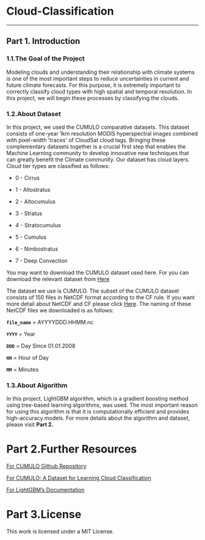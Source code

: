 
# Cloud-Classification
-------

## Part 1. Introduction

### 1.1.The Goal of the Project

Modeling clouds and understanding their relationship with climate systems is one of the most important steps to reduce uncertainties in current and future climate forecasts. For this purpose, it is extremely important to correctly classify cloud types with high spatial and temporal resolution. In this project, we will begin these processes by classifying the clouds.

### 1.2.About Dataset
In this project, we used the CUMULO comparative datasets. This dataset consists of one-year 1km resolution MODIS hyperspectral images combined with pixel-width 'traces' of CloudSat cloud tags. Bringing these complementary datasets together is a crucial first step that enables the Machine Learning community to develop innovative new techniques that can greatly benefit the Climate community. Our dataset has cloud layers. Cloud tier types are classified as follows:

* 0 - Cirrus

* 1 - Altostratus

* 2 - Altocumulus

* 3 - Stratus

* 4 - Stratocumulus

* 5 - Cumulus

* 6 - Nimbostratus

* 7 - Deep Convection

You may want to download the CUMULO dataset used here. For you can download the relevant dataset from [Here](https://github.com/FrontierDevelopmentLab/CUMULO)

The dataset we use is CUMULO. The subset of the CUMULO dataset consists of 150 files in NetCDF format according to the CF rule. If you want more detail about NetCDF and CF please click  [Here](http://cfconventions.org/Data/cf-conventions/cf-conventions-1.7/cf-conventions.html).  The naming of these NetCDF files we downloaded is as follows:

**`file_name`** =  AYYYYDDD.HHMM.nc

**`YYYY`** = Year

**`DDD`**  = Day Since 01.01.2008 

**`HH`**   = Hour of Day

**`MM`**   = Minutes
  


### 1.3.About Algorithm
In this project, LightGBM algorithm, which is a gradient boosting method using tree-based learning algorithms, was used. The most important reason for using this algorithm is that it is computationally efficient and provides high-accuracy models. For more details about the algorithm and dataset, please visit **Part 2.**


# Part 2.Further Resources 
[For CUMULO Github Repository](https://github.com/FrontierDevelopmentLab/CUMULO)

[For CUMULO: A Dataset for Learning Cloud Classification](https://arxiv.org/abs/1911.04227)

[For LightGBM’s Documentation ](https://lightgbm.readthedocs.io/en/latest/index.html)


# Part 3.License
This work is licensed under a MIT License.


  
